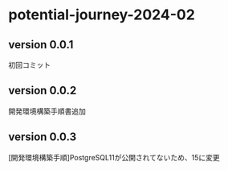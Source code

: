 # potential-journey-2024-02

## version 0.0.1
初回コミット

## version 0.0.2
開発環境構築手順書追加

## version 0.0.3
[開発環境構築手順]PostgreSQL11が公開されてないため、15に変更
